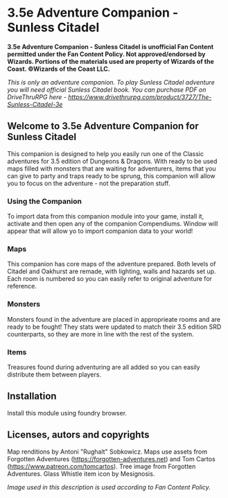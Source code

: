 # 3.5e Adventure Companion - Sunless Citadel

**3.5e Adventure Companion - Sunless Citadel is unofficial Fan Content permitted under the Fan Content Policy. Not approved/endorsed by Wizards. Portions of the materials used are property of Wizards of the Coast. ©Wizards of the Coast LLC.**

_This is only an adventure companion. To play Sunless Citadel adventure you will need official Sunless Citadel book. You can purchase PDF on DriveThruRPG here - https://www.drivethrurpg.com/product/3727/The-Sunless-Citadel-3e_

## Welcome to 3.5e Adventure Companion for Sunless Citadel
This companion is designed to help you easily run one of the Classic adventures for 3.5 edition of Dungeons & Dragons. With ready to be used maps filled with monsters that are waiting for adventurers, items that you can give to party and traps ready to be sprung, this companion will allow you to focus on the adventure - not the preparation stuff.

### Using the Companion
To import data from this companion module into your game, install it, activate and then open any of the companion Compendiums. Window will appear that will allow yo to import companion data to your world!

### Maps
This companion has core maps of the adventure prepared. Both levels of Citadel and Oakhurst are remade, with lighting, walls and hazards set up. Each room is numbered so you can easily refer to original adventure for reference.

### Monsters
Monsters found in the adventure are placed in approprieate rooms and are ready to be fought! They stats were updated to match their 3.5 edition SRD counterparts, so they are more in line with the rest of the system.

### Items
Treasures found during adventuring are all added so you can easily distribute them between players.

## Installation
Install this module using foundry browser.

## Licenses, autors and copyrights
Map renditions by Antoni "Rughalt" Sobkowicz. Maps use assets from Forgotten Adventures (https://forgotten-adventures.net) and Tom Cartos (https://www.patreon.com/tomcartos). Tree image from Forgotten Adventures. Glass Whistle item icon by Mesignosis.

_Image used in this description is used according to Fan Content Policy._

